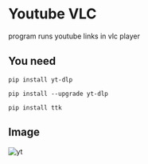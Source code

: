 # Youtube VLC

program runs youtube links in vlc player

## You need
```
pip install yt-dlp
```
```
pip install --upgrade yt-dlp
```
```
pip install ttk

```
## Image
![yt](https://images89.fotosik.pl/704/ba6025affcfcd098gen.png)

